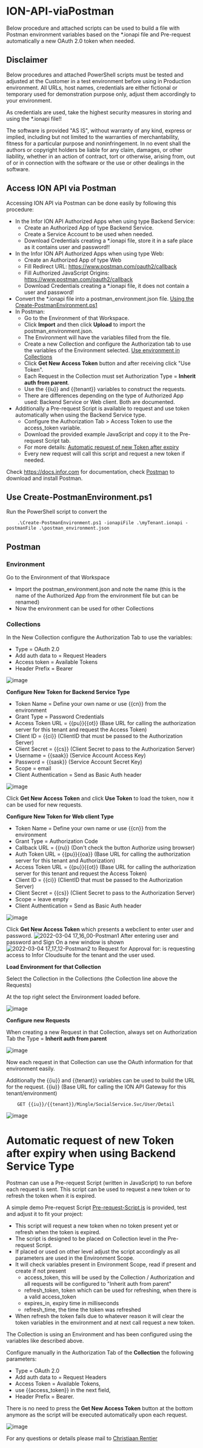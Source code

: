 # ION-API-viaPostman
Below procedure and attached scripts can be used to build a file with Postman environment variables based on the *.ionapi file and Pre-request automatically a new OAuth 2.0 token when needed.

## Disclaimer
Below procedures and attached PowerShell scripts must be tested and adjusted at the Customer in a test environment before using in Production environment.
All URLs, host names, credentials are either fictional or temporary used for demonstration purpose only, adjust them accordingly to your environment.

As credentials are used, take the highest security measures in storing and using the *.ionapi file!!

The software is provided "AS IS", without warranty of any kind, express or implied, including but not limited to the warranties of merchantability, fitness for a particular purpose and noninfringement. In no event shall the authors or copyright holders be liable for any claim, damages, or other liability, whether in an action of contract, tort or otherwise, arising from, out of or in connection with the software or the use or other dealings in the software.

## Access ION API via Postman
Accessing ION API via Postman can be done easily by following this procedure:
* In the Infor ION API Authorized Apps when using type Backend Service:
  * Create an Authorized App of type Backend Service.
  * Create a Service Account to be used when needed.
  * Download Credentials creating a *.ionapi file, store it in a safe place as it contains user and password!!
* In the Infor ION API Authorized Apps when using type Web:
  * Create an Authorized App of type Web
  * Fill Redirect URL: https://www.postman.com/oauth2/callback
  * Fill Authorized JavaScript Origins: https://www.postman.com/oauth2/callback
  * Download Credentials creating a *.ionapi file, it does not contain a user and password!
* Convert the *.ionapi file into a postman_environment.json file. [Using the Create-PostmanEnvironment.ps1](https://github.com/cjrentier/ION-API-viaPostman/blob/main/README.md#use-create-postmanenvironmentps1)
* In Postman:
  * Go to the Environment of that Workspace.
  * Click **Import** and then click **Upload** to import the postman_environment.json.
  * The Environment will have the variables filled from the file. 
  * Create a new Collection and configure the Authorization tab to use the variables of the Environment selected. [Use environment in Collections](https://github.com/cjrentier/ION-API-viaPostman/blob/main/README.md#collections)
  * Click **Get New Access Token** button and after receiving click "Use Token".
  * Each Request in the Collection must set Authorization Type = **Inherit auth from parent**.
  * Use the {{iu}} and {{tenant}} variables to construct the requests.
  * There are differences depending on the type of Authorized App used: Backend Service or Web client. Both are documented.
* Additionally a Pre-request Script is available to request and use token automatically when using the Backend Service type.
  * Configure the Authorization Tab > Access Token to use the access_token variable.
  * Download the provided example JavaScript and copy it to the Pre-request Script tab.
  * For more details: [Automatic request of new Token after expiry](https://github.com/cjrentier/ION-API-viaPostman#automatic-request-of-new-token-after-expiry)
  * Every new request will call this script and request a new token if needed.

Check https://docs.infor.com for documentation, check [Postman](https://www.getpostman.com/apps) to download and install Postman.

## Use Create-PostmanEnvironment.ps1
Run the PowerShell script to convert the  
```
	.\Create-PostmanEnvironment.ps1 -ionapiFile .\myTenant.ionapi -postmanFile .\postman_environment.json
```

## Postman
### Environment 
Go to the Environment of that Workspace 
  * Import the postman_environment.json and note the name (this is the name of the Authorized App from the environment file but can be renamed)
  * Now the environment can be used for other Collections

### Collections
In the New Collection configure the Authorization Tab to use the variables:
  * Type = OAuth 2.0
  * Add auth data to = Request Headers
  * Access token = Available Tokens
  * Header Prefix = Bearer

![image](https://user-images.githubusercontent.com/82956918/136536390-9dc27d08-6727-4cf6-8759-69b1248f8ca3.png)

**Configure New Token for Backend Service Type**
  * Token Name = Define your own name or use {{cn}} from the environment
  * Grant Type = Password Credentials
  * Access Token URL = {{pu}}{{ot}} (Base URL for calling the authorization server for this tenant and request the Access Token)
  * Client ID = {{ci}} (ClientID that must be passed to the Authorization Server)
  * Client Secret = {{cs}} (Client Secret to pass to the Authorization Server)
  * Username = {{saak}} (Service Account Access Key)
  * Password = {{sask}} (Service Account Secret Key)
  * Scope = email
  * Client Authentication = Send as Basic Auth header

![image](https://user-images.githubusercontent.com/82956918/156803271-63249f1a-ebc9-41a6-919e-124d9bf7a895.png)

Click **Get New Access Token** and click **Use Token** to load the token, now it can be used for new requests.

**Configure New Token for Web client Type**
  * Token Name = Define your own name or use {{cn}} from the environment
  * Grant Type = Authorization Code
  * Callback URL = {{ru}} (Don't check the button Authorize using browser)
  * Auth Token URL = {{pu}}{{oa}} (Base URL for calling the authorization server for this tenant and Authorization)
  * Access Token URL = {{pu}}{{ot}} (Base URL for calling the authorization server for this tenant and request the Access Token)
  * Client ID = {{ci}} (ClientID that must be passed to the Authorization Server)
  * Client Secret = {{cs}} (Client Secret to pass to the Authorization Server)
  * Scope = leave empty
  * Client Authentication = Send as Basic Auth header

![image](https://user-images.githubusercontent.com/82956918/156803163-21df36b1-2163-4e35-9ec7-777318e22ec6.png)

Click **Get New Access Token** which presents a webclient to enter user and password. ![2022-03-04 17_16_00-Postman1](https://user-images.githubusercontent.com/82956918/156804496-e3c49f7d-4751-4ed8-8263-6d6a80f2c2cb.png)
 After entering user and password and Sign On a new window is shown ![2022-03-04 17_17_12-Postman2](https://user-images.githubusercontent.com/82956918/156804624-1375adab-2d3f-422e-a36f-e7fceff772ed.png) to Request for Approval for: <Token Name> is requesting access to Infor Cloudsuite for the tenant and the user used.

**Load Environment for that Collection**

Select the Collection in the Collections (the Collection line above the Requests)

At the top right select the Environment loaded before.

![image](https://user-images.githubusercontent.com/82956918/154308641-9203e368-4048-4adb-8ee2-39f8976f5977.png)

**Configure new Requests**

When creating a new Request in that Collection, always set on Authorization Tab the Type = **Inherit auth from parent**

![image](https://user-images.githubusercontent.com/82956918/154309176-2cbd2cf7-f4d9-452d-8eba-4508bf70a297.png)

Now each request in that Collection can use the OAuth information for that environment easily.

Additionally the {{iu}} and {{tenant}} variables can be used to build the URL for the request. {{iu}} (Base URL for calling the ION API Gateway for this tenant/environment)
```
	GET {{iu}}/{{tenant}}/Mingle/SocialService.Svc/User/Detail
```
![image](https://user-images.githubusercontent.com/82956918/155566500-b28b3ea0-a3c5-4c99-b9a0-9c3715774816.png)


# Automatic request of new Token after expiry when using Backend Service Type
Postman can use a Pre-request Script (written in JavaScript) to run before each request is sent. This script can be used to request a new token or to refresh the token when it is expired.

A simple demo Pre-request Script [Pre-request-Script.js](https://github.com/cjrentier/ION-API-viaPostman/blob/main/Pre-request-Script.js) is provided, test and adjust it to fit your project:
* This script will request a new token when no token present yet or refresh when the token is expired.
* The script is designed to be placed on Collection level in the Pre-request Script.
* If placed or used on other level adjust the script accordingly as all parameters are used in the Environment Scope.
* It will check variables present in Environment Scope, read if present and create if not present
  * access_token, this will be used by the Collection / Authorization and all requests will be configured to "Inherit auth from parent"
  * refresh_token, token which can be used for refreshing, when there is a valid access_token
  * expires_in, expiry time in milliseconds
  * refresh_time, the time the token was refreshed
* When refresh the token fails due to whatever reason it will clear the token variables in the environment and at next call request a new token.

The Collection is using an Environment and has been configured using the variables like described above.

Configure manually in the Authorization Tab of the **Collection** the following parameters: 
* Type = OAuth 2.0
* Add auth data to = Request Headers
* Access Token = Available Tokens, 
* use {{access_token}} in the next field, 
* Header Prefix = Bearer. 

There is no need to press the **Get New Access Token** button at the bottom anymore as the script will be executed automatically upon each request.

![image](https://user-images.githubusercontent.com/82956918/156801774-6874c877-1326-4087-884d-cba4a78d133a.png)

For any questions or details please mail to [Christiaan Rentier](mailto:Christiaan.Rentier@infor.com?subject=ION-API%20via%20Postman)
